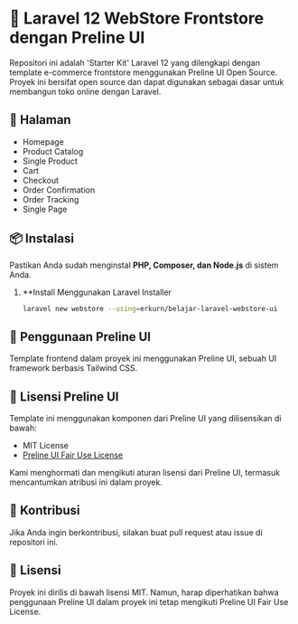 # 🚀 Laravel 12 WebStore Frontstore dengan Preline UI

Repositori ini adalah 'Starter Kit' Laravel 12 yang dilengkapi dengan template e-commerce frontstore menggunakan Preline UI Open Source. Proyek ini bersifat open source dan dapat digunakan sebagai dasar untuk membangun toko online dengan Laravel.

## 🎯 Halaman

-   Homepage
-   Product Catalog
-   Single Product
-   Cart
-   Checkout
-   Order Confirmation
-   Order Tracking
-   Single Page

## 📦 Instalasi

Pastikan Anda sudah menginstal **PHP, Composer, dan Node.js** di sistem Anda.

1. \*\*Install Menggunakan Laravel Installer
    ```sh
    laravel new webstore --using=erkurn/belajar-laravel-webstore-ui
    ```

## 📌 Penggunaan Preline UI

Template frontend dalam proyek ini menggunakan Preline UI, sebuah UI framework berbasis Tailwind CSS.

## 📝 Lisensi Preline UI

Template ini menggunakan komponen dari Preline UI yang dilisensikan di bawah:

-   MIT License
-   [Preline UI Fair Use License](https://preline.co/docs/license.html)

Kami menghormati dan mengikuti aturan lisensi dari Preline UI, termasuk mencantumkan atribusi ini dalam proyek.

## 🤝 Kontribusi

Jika Anda ingin berkontribusi, silakan buat pull request atau issue di repositori ini.

## 📜 Lisensi

Proyek ini dirilis di bawah lisensi MIT. Namun, harap diperhatikan bahwa penggunaan Preline UI dalam proyek ini tetap mengikuti Preline UI Fair Use License.
